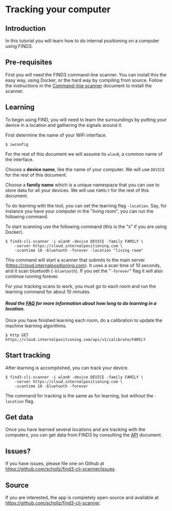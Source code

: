# Tracking your computer 


## Introduction

In this tutorial you will learn how to do internal positioning on a computer using FIND3.

## Pre-requisites

First you will need the FIND3 command-line scanner. You can install this the easy way, using Docker, or the hard way by compiling from source. Follow the instructions in the [Command-line scanner](/doc/cli-scanner.md) document to install the scanner.

## Learning

To begin using FIND, you will need to learn the surroundings by putting your device in a location and gathering the signals around it.


First determine the name of your WiFi interface.

```
$ iwconfig
```

For the rest of this document we will assume its `wlan0`, a common name of the interface. 

Choose a **device name**, like the name of your computer. We will use `DEVICE` for the rest of this document. 

Choose a **family name** which is a unique namespace that you can use to store data for all your devices. We will use `FAMILY` for the rest of this document.

To do learning with the tool, you can set the learning flag `-location`. Say, for instance you have your computer in the "living room", you can run the following command.

To start scanning use the following command (this is the "`X`" if you are using Docker).

```
$ find3-cli-scanner -i wlan0 -device DEVICE -family FAMILY \
    -server https://cloud.internalpositioning.com \
    -scantime 10 -bluetooth -forever -location "living room"
```

This command will start a scanner that submits to the main server (https://cloud.internalpositioning.com). It uses a scan time of 10 seconds, and it scan bluetooth (`-bluetooth`). If you set the "`-forever`" flag it will also continue running forever.

For your tracking scans to work, you must go to each room and run the learning command for about 10 minutes. 


#### *Read the [FAQ](/doc/faq.md#training-time) for more information about how long to do learning in a location.*


Once you have finished learning each room, do a calibration to update the machine learning algorithms.

```
$ http GET https://cloud.internalpositioning.com/api/v1/calibrate/FAMILY
```


## Start tracking

After learning is accomplished, you can track your device.

```
$ find3-cli-scanner -i wlan0 -device DEVICE -family FAMILY \
    -server https://cloud.internalpositioning.com \
    -scantime 10 -bluetooth -forever
```

The command for tracking is the same as for learning, but without the `-location` flag.

## Get data

Once you have learned several locations and are tracking with the computers, you can get data from FIND3 by consulting the [API](/doc/api.md) document.


## Issues?

If you have issues, please file one on Github at https://github.com/schollz/find3-cli-scanner/issues.

## Source

If you are interested, the app is completely open-source and available at  https://github.com/schollz/find3-cli-scanner.